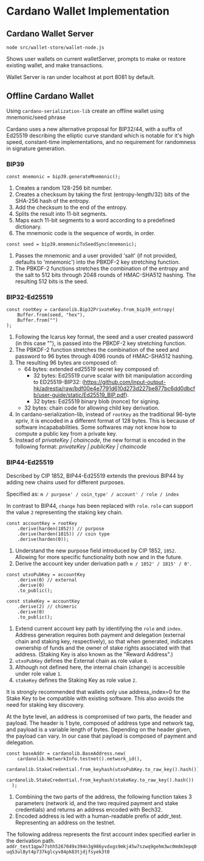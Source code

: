 # Cardano Wallet Implementation

## Cardano Wallet Server

`node src/wallet-store/wallet-node.js`

Shows user wallets on current walletServer, prompts to make or restore existing wallet, and make transactions.

Wallet Server is ran under localhost at port 8081 by default.

## Offline Cardano Wallet

Using `cardano-serialization-lib` create an offline wallet using mnemonic/seed phrase

Cardano uses a new alternative proposal for BIP32/44, with a suffix of Ed25519 describing the elliptic curve standard which is notable for it's high speed, constant-time implementations, and no requirement for randomness in signature generation.

### BIP39

`const mnemonic = bip39.generateMnemonic();`

1. Creates a random 128-256 bit number.
2. Creates a checksum by taking the first (entropy-length/32) bits of the SHA-256 hash of the entropy.
3. Add the checksum to the end of the entropy.
4. Splits the result into 11-bit segments.
5. Maps each 11-bit segments to a word according to a predefined dictionary.
6. The mnemonic code is the sequence of words, in order.

`const seed = bip39.mnemonicToSeedSync(mnemonic);`
1. Passes the mnemonic and a user provided 'salt' (if not provided, defaults to 'mnemonic') into the PBKDF-2 key stretching function.
2. The PBKDF-2 functions stretches the combination of the entropy and the salt to 512 bits through 2048 rounds of HMAC-SHA512 hashing. The resulting 512 bits is the seed.

### BIP32-Ed25519

```
const rootKey = cardanolib.Bip32PrivateKey.from_bip39_entropy(
    Buffer.from(seed, "hex"),
    Buffer.from("")
);
```

1. Following the Icarus key format, the seed and a user created password (in this case ""), is passed into the PBKDF-2 key stretching function.
2. The PBKDF-2 function stretches the combination of the seed and password to 96 bytes through 4096 rounds of HMAC-SHA512 hashing.
3. The resulting 96 bytes are composed of:
    - 64 bytes: extended ed25519 secret key composed of:
        - 32 bytes: Ed25519 curve scalar with bit manipulation according to ED25519-BIP32: (https://github.com/input-output-hk/adrestia/raw/bdf00e4e7791d610d273d227be877bc6dd0dbcfb/user-guide/static/Ed25519_BIP.pdf).
        - 32 bytes: Ed25519 binary blob (nonce) for signing. 
    - 32 bytes: chain code for allowing child key derivation.
4. In cardano-serialization-lib, instead of `rootKey` as the traditional 96-byte xpriv, it is encoded in a different format of 128 bytes. This is because of software incapababilities. Some softwares may not know how to compute a public key from a private key.
5. Instead of *privateKey | chaincode*, the new format is encoded in the following format: *privateKey | publicKey | chaincode*

### BIP44-Ed25519

Described by CIP 1852, BIP44-Ed25519 extends the previous BIP44 by adding new chains used for different purposes. 

Specified as: `m / purpose' / coin_type' / account' / role / index`

In contrast to BIP44, `change` has been replaced with `role`. 
`role` can support the value `2` representing the staking key chain.

```
const accountKey = rootKey
    .derive(harden(1852)) // purpose
    .derive(harden(1815)) // coin type
    .derive(harden(0));
```

1. Understand the new purpose field introduced by CIP 1852, `1852`. Allowing for more specific functionality both now and in the future.
2. Derive the account key under derivation path `m / 1852' / 1815' / 0'`. 

```
const utxoPubKey = accountKey
    .derive(0) // external
    .derive(0)
    .to_public();
```
```
const stakeKey = accountKey
    .derive(2) // chimeric
    .derive(0)
    .to_public();
```

1. Extend current account key path by identifying the `role` and `index`. Address generation requires both payment and delegation (external chain and staking key, respectively), so that when generated, indicates ownership of funds and the owner of stake rights associated with that address. (Staking Key is also known as the "Reward Address".)
2. `utxoPubKey` defines the External chain as role value `0`.
3. Although not defined here, the internal chain (change) is accessible under role value `1`.
4. `stakeKey` defines the Staking Key as role value `2`.

It is strongly recommended that wallets only use address_index=0 for the Stake Key to be compatible with existing software. This also avoids the need for staking key discovery.

At the byte level, an address is compromised of two parts, the header and payload. The header is 1 byte, composed of address type and network tag, and payload is a variable length of bytes. Depending on the header given, the payload can vary. In our case that payload is composed of payment and delegation.

```
const baseAddr = cardanolib.BaseAddress.new(
    cardanolib.NetworkInfo.testnet().network_id(),
    cardanolib.StakeCredential.from_keyhash(utxoPubKey.to_raw_key().hash()),
    cardanolib.StakeCredential.from_keyhash(stakeKey.to_raw_key().hash())
  );
```

1. Combining the two parts of the address, the following function takes 3 parameters (network id, and the two required payment and stake credentials) and returns an address encoded with Bech32.
2. Encoded address is led with a human-readable prefix of addr_test. Representing an address on the testnet.

The following address represents the first account index specified earlier in the derivation path.
`addr_test1qpw77shh5267049x394n3g986yvdxgs9mkj45w7szwq9gehm3wc0mdm3epq0uq53ul8yt4p737kglcyv84pk83tjdjfsyek3t0`












